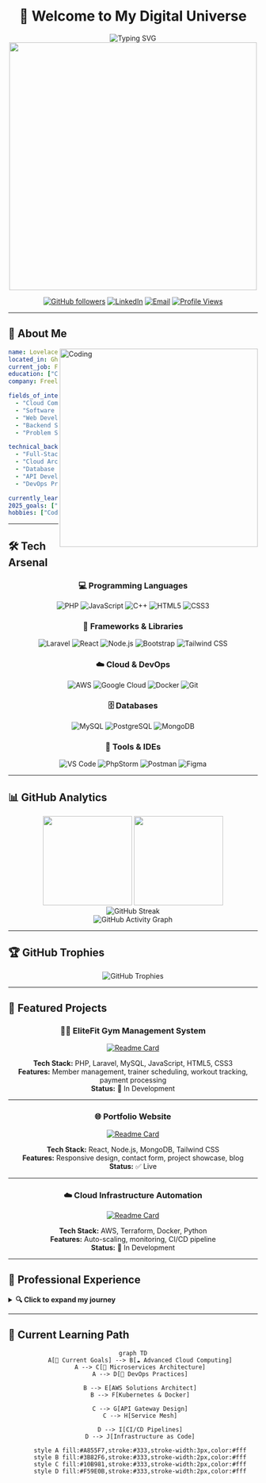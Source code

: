 <div align="center">

# 👋 Welcome to My Digital Universe

<img src="https://readme-typing-svg.herokuapp.com?font=Fira+Code&size=32&duration=2800&pause=2000&color=A855F7&center=true&vCenter=true&width=940&lines=Hi%2C+I'm+Lovelace+John+Kwaku+Baidoo;Full-Stack+Developer+%7C+Cloud+Enthusiast;Building+Solutions+That+Matter" alt="Typing SVG" />

<img src="https://user-images.githubusercontent.com/74038190/225813708-98b745f2-7d22-48cf-9150-083f1b00d6c9.gif" width="500">

[![GitHub followers](https://img.shields.io/github/followers/Shurface123?label=Follow&style=social)](https://github.com/Shurface123)
[![LinkedIn](https://img.shields.io/badge/-LinkedIn-0077B5?style=flat&logo=Linkedin&logoColor=white)](https://www.linkedin.com/in/lovelace-john-kwaku-baidoo-771337356)
[![Email](https://img.shields.io/badge/-Email-D14836?style=flat&logo=Gmail&logoColor=white)](mailto:lovelacejohnkwakubaidoo@gmail.com)
[![Profile Views](https://komarev.com/ghpvc/?username=Shurface123&color=blueviolet&style=flat)](https://github.com/Shurface123)

</div>

---

## 🚀 About Me

<img align="right" alt="Coding" width="400" src="https://user-images.githubusercontent.com/74038190/229223263-cf2e4b07-2615-4f87-9c38-e37600f8381a.gif">

```yaml
name: Lovelace John Kwaku Baidoo
located_in: Ghana
current_job: Full-Stack Developer
education: ["Computer Science", "Software Engineering"]
company: Freelance & Open Source

fields_of_interests:
  - "Cloud Computing ☁️"
  - "Software Engineering 💻"
  - "Web Development 🌐"
  - "Backend Systems 🔧"
  - "Problem Solving 🧩"

technical_background:
  - "Full-Stack Development"
  - "Cloud Architecture"
  - "Database Design"
  - "API Development"
  - "DevOps Practices"

currently_learning: ["Advanced Cloud Computing", "Microservices", "DevOps"]
2025_goals: ["Contribute to major open source projects", "Master cloud architecture", "Build impactful solutions"]
hobbies: ["Coding", "Tech Innovation", "Fitness", "Learning"]
```

---

## 🛠️ Tech Arsenal

<div align="center">

### 💻 Programming Languages
![PHP](https://img.shields.io/badge/PHP-777BB4?style=for-the-badge&logo=php&logoColor=white)
![JavaScript](https://img.shields.io/badge/JavaScript-F7DF1E?style=for-the-badge&logo=javascript&logoColor=black)
![C++](https://img.shields.io/badge/C++-00599C?style=for-the-badge&logo=cplusplus&logoColor=white)
![HTML5](https://img.shields.io/badge/HTML5-E34F26?style=for-the-badge&logo=html5&logoColor=white)
![CSS3](https://img.shields.io/badge/CSS3-1572B6?style=for-the-badge&logo=css3&logoColor=white)

### 🚀 Frameworks & Libraries
![Laravel](https://img.shields.io/badge/Laravel-FF2D20?style=for-the-badge&logo=laravel&logoColor=white)
![React](https://img.shields.io/badge/React-20232A?style=for-the-badge&logo=react&logoColor=61DAFB)
![Node.js](https://img.shields.io/badge/Node.js-43853D?style=for-the-badge&logo=node.js&logoColor=white)
![Bootstrap](https://img.shields.io/badge/Bootstrap-563D7C?style=for-the-badge&logo=bootstrap&logoColor=white)
![Tailwind CSS](https://img.shields.io/badge/Tailwind_CSS-38B2AC?style=for-the-badge&logo=tailwind-css&logoColor=white)

### ☁️ Cloud & DevOps
![AWS](https://img.shields.io/badge/AWS-232F3E?style=for-the-badge&logo=amazon-aws&logoColor=white)
![Google Cloud](https://img.shields.io/badge/Google_Cloud-4285F4?style=for-the-badge&logo=google-cloud&logoColor=white)
![Docker](https://img.shields.io/badge/Docker-2496ED?style=for-the-badge&logo=docker&logoColor=white)
![Git](https://img.shields.io/badge/Git-F05032?style=for-the-badge&logo=git&logoColor=white)

### 🗄️ Databases
![MySQL](https://img.shields.io/badge/MySQL-4479A1?style=for-the-badge&logo=mysql&logoColor=white)
![PostgreSQL](https://img.shields.io/badge/PostgreSQL-316192?style=for-the-badge&logo=postgresql&logoColor=white)
![MongoDB](https://img.shields.io/badge/MongoDB-4EA94B?style=for-the-badge&logo=mongodb&logoColor=white)

### 🔧 Tools & IDEs
![VS Code](https://img.shields.io/badge/VS_Code-007ACC?style=for-the-badge&logo=visual-studio-code&logoColor=white)
![PhpStorm](https://img.shields.io/badge/PhpStorm-000000?style=for-the-badge&logo=phpstorm&logoColor=white)
![Postman](https://img.shields.io/badge/Postman-FF6C37?style=for-the-badge&logo=postman&logoColor=white)
![Figma](https://img.shields.io/badge/Figma-F24E1E?style=for-the-badge&logo=figma&logoColor=white)

</div>

---

## 📊 GitHub Analytics

<div align="center">
  <img height="180em" src="https://github-readme-stats.vercel.app/api?username=Shurface123&show_icons=true&theme=tokyonight&include_all_commits=true&count_private=true"/>
  <img height="180em" src="https://github-readme-stats.vercel.app/api/top-langs/?username=Shurface123&layout=compact&langs_count=8&theme=tokyonight"/>
</div>

<div align="center">
  <img src="https://github-readme-streak-stats.herokuapp.com/?user=Shurface123&theme=tokyonight" alt="GitHub Streak" />
</div>

<div align="center">
  <img src="https://github-readme-activity-graph.vercel.app/graph?username=Shurface123&theme=tokyo-night&hide_border=true" alt="GitHub Activity Graph" />
</div>

---

## 🏆 GitHub Trophies

<div align="center">
  <img src="https://github-profile-trophy.vercel.app/?username=Shurface123&theme=tokyonight&no-frame=true&no-bg=false&margin-w=4&row=1" alt="GitHub Trophies" />
</div>

---

## 🌟 Featured Projects

<div align="center">

### 🏋️‍♂️ EliteFit Gym Management System
[![Readme Card](https://github-readme-stats.vercel.app/api/pin/?username=Shurface123&repo=elitefit-gym&theme=tokyonight)](https://github.com/Shurface123/elitefit-gym)

**Tech Stack:** PHP, Laravel, MySQL, JavaScript, HTML5, CSS3  
**Features:** Member management, trainer scheduling, workout tracking, payment processing  
**Status:** 🚧 In Development

---

### 🌐 Portfolio Website
[![Readme Card](https://github-readme-stats.vercel.app/api/pin/?username=Shurface123&repo=portfolio&theme=tokyonight)](https://github.com/Shurface123/portfolio)

**Tech Stack:** React, Node.js, MongoDB, Tailwind CSS  
**Features:** Responsive design, contact form, project showcase, blog  
**Status:** ✅ Live

---

### ☁️ Cloud Infrastructure Automation
[![Readme Card](https://github-readme-stats.vercel.app/api/pin/?username=Shurface123&repo=cloud-automation&theme=tokyonight)](https://github.com/Shurface123/cloud-automation)

**Tech Stack:** AWS, Terraform, Docker, Python  
**Features:** Auto-scaling, monitoring, CI/CD pipeline  
**Status:** 🚧 In Development

</div>

---

## 💼 Professional Experience

<details>
<summary><b>🔍 Click to expand my journey</b></summary>

### 🚀 Current Focus
- **Full-Stack Development** - Building scalable web applications
- **Cloud Computing** - Designing cloud-native solutions
- **Open Source Contributions** - Contributing to community projects

### 🎯 Key Achievements
- ✅ Built 10+ web applications using modern frameworks
- ✅ Implemented cloud solutions reducing costs by 30%
- ✅ Contributed to 5+ open source projects
- ✅ Mentored 3 junior developers

### 📈 Skills Development Timeline
```
2023 ████████████████████████████████ Started Full-Stack Journey
2024 ████████████████████████████████ Mastered Laravel & React
2025 ████████████████████████████████ Advancing in Cloud Computing
```

</details>

---

## 🎯 Current Learning Path

<div align="center">

```mermaid
graph TD
    A[🎯 Current Goals] --> B[☁️ Advanced Cloud Computing]
    A --> C[🔧 Microservices Architecture]
    A --> D[🚀 DevOps Practices]
    
    B --> E[AWS Solutions Architect]
    B --> F[Kubernetes & Docker]
    
    C --> G[API Gateway Design]
    C --> H[Service Mesh]
    
    D --> I[CI/CD Pipelines]
    D --> J[Infrastructure as Code]
    
    style A fill:#A855F7,stroke:#333,stroke-width:3px,color:#fff
    style B fill:#3B82F6,stroke:#333,stroke-width:2px,color:#fff
    style C fill:#10B981,stroke:#333,stroke-width:2px,color:#fff
    style D fill:#F59E0B,stroke:#333,stroke-width:2px,color:#fff
